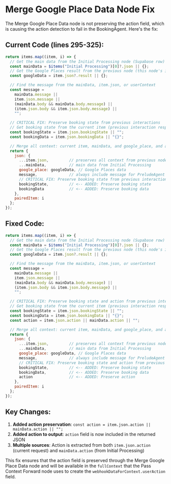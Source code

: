 # Merge Google Place Data Node Fix

The Merge Google Place Data node is not preserving the action field, which is causing the action detection to fail in the BookingAgent. Here's the fix:

## Current Code (lines 295-325):
```javascript
return items.map((item, i) => {
  // Get the main data from the Initial Processing node (Supabase row)
  const mainData = $items("Initial Processing")[0]?.json || {};
  // Get the Google Places result from the previous node (this node's input)
  const googleData = item.json?.result || {};

  // Find the message from the mainData, item.json, or userContext
  const message =
    mainData.message ||
    item.json.message ||
    (mainData.body && mainData.body.message) ||
    (item.json.body && item.json.body.message) ||
    "";

  // CRITICAL FIX: Preserve booking state from previous interactions
  // Get booking state from the current item (previous interaction response)
  const bookingState = item.json.bookingState || "";
  const bookingData = item.json.bookingData || "{}";

  // Merge all context: current item, mainData, and google_place, and always include message
  return {
    json: {
      ...item.json,         // preserves all context from previous nodes (headers, params, body, etc.)
      ...mainData,          // main data from Initial Processing
      google_place: googleData, // Google Places data
      message,              // always include message for PreludeAgent
      // CRITICAL FIX: Preserve booking state from previous interaction
      bookingState,         // <-- ADDED: Preserve booking state
      bookingData           // <-- ADDED: Preserve booking data
    },
    pairedItem: i
  };
});
```

## Fixed Code:
```javascript
return items.map((item, i) => {
  // Get the main data from the Initial Processing node (Supabase row)
  const mainData = $items("Initial Processing")[0]?.json || {};
  // Get the Google Places result from the previous node (this node's input)
  const googleData = item.json?.result || {};

  // Find the message from the mainData, item.json, or userContext
  const message =
    mainData.message ||
    item.json.message ||
    (mainData.body && mainData.body.message) ||
    (item.json.body && item.json.body.message) ||
    "";

  // CRITICAL FIX: Preserve booking state and action from previous interactions
  // Get booking state from the current item (previous interaction response)
  const bookingState = item.json.bookingState || "";
  const bookingData = item.json.bookingData || "{}";
  const action = item.json.action || mainData.action || "";

  // Merge all context: current item, mainData, and google_place, and always include message
  return {
    json: {
      ...item.json,         // preserves all context from previous nodes (headers, params, body, etc.)
      ...mainData,          // main data from Initial Processing
      google_place: googleData, // Google Places data
      message,              // always include message for PreludeAgent
      // CRITICAL FIX: Preserve booking state and action from previous interaction
      bookingState,         // <-- ADDED: Preserve booking state
      bookingData,          // <-- ADDED: Preserve booking data
      action                // <-- ADDED: Preserve action
    },
    pairedItem: i
  };
});
```

## Key Changes:
1. **Added action preservation**: `const action = item.json.action || mainData.action || "";`
2. **Added action to output**: `action` field is now included in the returned JSON
3. **Multiple sources**: Action is extracted from both `item.json.action` (current request) and `mainData.action` (from Initial Processing)

This fix ensures that the action field is preserved through the Merge Google Place Data node and will be available in the `fullContext` that the Pass Context Forward node uses to create the `webhookDataForContext.userAction` field.